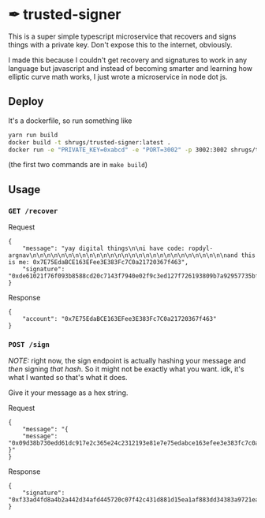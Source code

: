 # ✒ trusted-signer

This is a super simple typescript microservice that recovers and signs things with a private key. Don't expose this to the internet, obviously.

I made this because I couldn't get recovery and signatures to work in any language but javascript and instead of becoming smarter and learning how elliptic curve math works, I just wrote a microservice in node dot js.

## Deploy

It's a dockerfile, so run something like

```bash
yarn run build
docker build -t shrugs/trusted-signer:latest .
docker run -e "PRIVATE_KEY=0xabcd" -e "PORT=3002" -p 3002:3002 shrugs/trusted-signer:latest
```

(the first two commands are in `make build`)

## Usage

### `GET /recover`

Request
```
{
	"message": "yay digital things\n\ni have code: ropdyl-argnav\n\n\n\n\n\n\n\n\n\n\n\n\n\n\n\n\n\n\n\n\n\n\n\n\n\n\n\nand this is me: 0x7E75EdaBCE163EFee3E383Fc7C0a21720367f463",
	"signature": "0xde61021f76f093b8588cd20c7143f7940e02f9c3ed127f726193809b7a92957735bffa08827a1d8e4eb75d248010c70054cb56b201a5d2ba6d86ecb257e9b5481b"
}
```

Response
```
{
    "account": "0x7E75EdaBCE163EFee3E383Fc7C0a21720367f463"
}
```

### `POST /sign`

*NOTE:* right now, the sign endpoint is actually hashing your message and _then_ signing _that hash_. So it might not be exactly what you want. idk, it's what I wanted so that's what it does.

Give it your message as a hex string.

Request
```
{
	"message": "{
	"message": "0x09d38b730edd61dc917e2c365e24c2312193e81e7e75edabce163efee3e383fc7c0a21720367f463"
}"
}
```

Response
```
{
    "signature": "0xf33ad4fd8a4b2a442d34afd445720c07f42c431d881d15ea1af883dd34383a9721eae1be166e456410137df313c44e4c8e15764884d9646b76fbaceabe8b651d1b"
}
```
